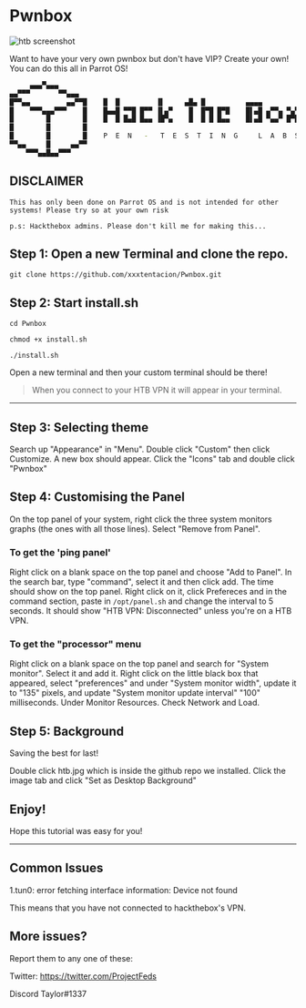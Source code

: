 # Pwnbox

![htb screenshot](pwnbox.png?raw=true "Pwnbox")

Want to have your very own pwnbox but don't have VIP?
Create your own!
You can do this all in Parrot OS!

```bash
     ▄▄▄▀▄▄▄
▄▄▀▀▀       ▀▀▄▄▄
█▀▀▄▄         ▄▄▀▀█    █  █         ▐▌     ▄█▄ █          ▄▄▄▄
█    ▀▀▀▄▄▄▀▀▀    █    █▄▄█ ▀▀█ █▀▀ ▐▌▄▀    █  █▀█ █▀█    █▌▄█ ▄▀▀▄ ▀▄▀
█        █        █    █  █ █▄█ █▄▄ ▐█▀▄    █  █ █ █▄▄    █▌▄█ ▀▄▄▀ █▀█
█        █        █
█        █        █    P  E  N   -   T  E  S  T  I  N  G     L  A  B  S
▀▀▄▄     █     ▄▄▀▀
    ▀▀▀▄▄█▄▄▀▀▀
```
## DISCLAIMER
`This has only been done on Parrot OS and is not intended for other systems! Please try so at your own risk`

`p.s: Hackthebox admins. Please don't kill me for making this...`

## Step 1: Open a new Terminal and clone the repo. 

`git clone https://github.com/xxxtentacion/Pwnbox.git`

## Step 2: Start install.sh

`cd Pwnbox`

`chmod +x install.sh`

`./install.sh`

Open a new terminal and then your custom terminal should be there!

> When you connect to your HTB VPN it will appear in your terminal.
---
## Step 3: Selecting theme

Search up "Appearance" in "Menu". Double click "Custom" then click Customize. A new box should appear. Click the "Icons" tab and double click "Pwnbox"


## Step 4: Customising the Panel

On the top panel of your system, right click the three system monitors graphs (the ones with all those lines). Select "Remove from Panel".

### To get the 'ping panel'

Right click on a blank space on the top panel and choose "Add to Panel". In the search bar, type "command", select it and then click add. The time should show on the top panel. Right click on it, click Prefereces and in the command section, paste in `/opt/panel.sh` and change the interval to 5 seconds. It should show "HTB VPN: Disconnected" unless you're on a HTB VPN.

### To get the "processor" menu

Right click on a blank space on the top panel and search for "System monitor". Select it and add it. Right click on the little black box that appeared, select "preferences" and under "System monitor width", update it to "135" pixels, and update "System monitor update interval" "100" milliseconds. Under Monitor Resources. Check Network and Load.

## Step 5: Background

Saving the best for last!

Double click htb.jpg which is inside the github repo we installed. Click the image tab and click "Set as Desktop Background"

## Enjoy!

Hope this tutorial was easy for you!

---

## Common Issues
1.tun0: error fetching interface information: Device not found

This means that you have not connected to hackthebox's VPN. 

## More issues?

Report them to any one of these:

Twitter: https://twitter.com/ProjectFeds

Discord Taylor#1337
